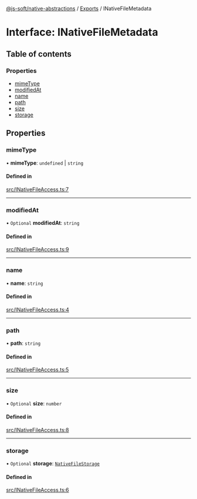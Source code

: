 [@js-soft/native-abstractions](../README.md) / [Exports](../modules.md) / INativeFileMetadata

# Interface: INativeFileMetadata

## Table of contents

### Properties

- [mimeType](INativeFileMetadata.md#mimetype)
- [modifiedAt](INativeFileMetadata.md#modifiedat)
- [name](INativeFileMetadata.md#name)
- [path](INativeFileMetadata.md#path)
- [size](INativeFileMetadata.md#size)
- [storage](INativeFileMetadata.md#storage)

## Properties

### mimeType

• **mimeType**: `undefined` \| `string`

#### Defined in

[src/INativeFileAccess.ts:7](https://github.com/js-soft/ts-native-access/blob/93dbc36/packages/abstractions/src/INativeFileAccess.ts#L7)

___

### modifiedAt

• `Optional` **modifiedAt**: `string`

#### Defined in

[src/INativeFileAccess.ts:9](https://github.com/js-soft/ts-native-access/blob/93dbc36/packages/abstractions/src/INativeFileAccess.ts#L9)

___

### name

• **name**: `string`

#### Defined in

[src/INativeFileAccess.ts:4](https://github.com/js-soft/ts-native-access/blob/93dbc36/packages/abstractions/src/INativeFileAccess.ts#L4)

___

### path

• **path**: `string`

#### Defined in

[src/INativeFileAccess.ts:5](https://github.com/js-soft/ts-native-access/blob/93dbc36/packages/abstractions/src/INativeFileAccess.ts#L5)

___

### size

• `Optional` **size**: `number`

#### Defined in

[src/INativeFileAccess.ts:8](https://github.com/js-soft/ts-native-access/blob/93dbc36/packages/abstractions/src/INativeFileAccess.ts#L8)

___

### storage

• `Optional` **storage**: [`NativeFileStorage`](../enums/NativeFileStorage.md)

#### Defined in

[src/INativeFileAccess.ts:6](https://github.com/js-soft/ts-native-access/blob/93dbc36/packages/abstractions/src/INativeFileAccess.ts#L6)

